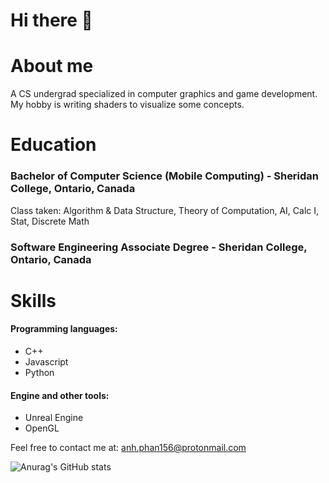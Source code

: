 # Hi there 👋

<!--
**anhphan156/anhphan156** is a ✨ _special_ ✨ repository because its `README.md` (this file) appears on your GitHub profile.

Here are some ideas to get you started:

- 🔭 I’m currently working on ...
- 🌱 I’m currently learning ...
- 👯 I’m looking to collaborate on ...
- 🤔 I’m looking for help with ...
- 💬 Ask me about ...
- 📫 How to reach me: ...
- 😄 Pronouns: ...
- ⚡ Fun fact: ...
-->
# About me
A CS undergrad specialized in computer graphics and game development. My hobby is writing shaders to visualize some concepts.

# Education
### Bachelor of Computer Science (Mobile Computing) - Sheridan College, Ontario, Canada
Class taken: Algorithm & Data Structure, Theory of Computation, AI, Calc I, Stat, Discrete Math <br>
### Software Engineering Associate Degree - Sheridan College, Ontario, Canada

# Skills
#### Programming languages: 
- C++
- Javascript
- Python
#### Engine and other tools:
- Unreal Engine
- OpenGL

Feel free to contact me at: anh.phan156@protonmail.com

![Anurag's GitHub stats](https://github-readme-stats.vercel.app/api?username=anhphan156&show_icons=true&theme=tokyonight)
